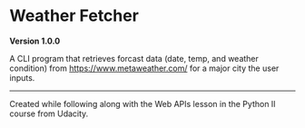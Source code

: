 # Weather Fetcher
**Version 1.0.0**

A CLI program that retrieves forcast data (date, temp, and weather condition) from https://www.metaweather.com/ for a major city the user inputs.

---

Created while following along with the Web APIs lesson in the Python II course from Udacity.
